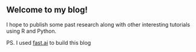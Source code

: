 ## Welcome to my blog!

 I hope to publish some past research along with other interesting tutorials using R and Python. 


PS. I used [fast.ai](https://www.fast.ai) to build this blog 
